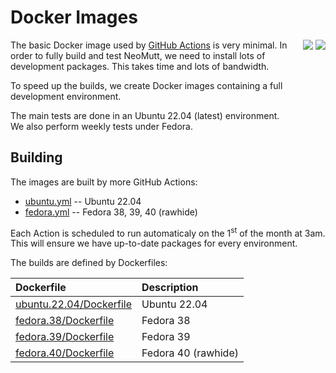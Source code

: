 # Docker Images

<div style="float: right;">
<a href="https://github.com/neomutt/docker-build/actions/workflows/ubuntu.yml"><img src="https://github.com/neomutt/docker-build/actions/workflows/ubuntu.yml/badge.svg" /></a>
<a href="https://github.com/neomutt/docker-build/actions/workflows/fedora.yml"><img src="https://github.com/neomutt/docker-build/actions/workflows/fedora.yml/badge.svg" /></a>
</div>

The basic Docker image used by [GitHub Actions](https://docs.github.com/en/actions)
is very minimal.  In order to fully build and test NeoMutt, we need to install
lots of development packages.  This takes time and lots of bandwidth.

To speed up the builds, we create Docker images containing a full development
environment.

The main tests are done in an Ubuntu 22.04 (latest) environment.  
We also perform weekly tests under Fedora.

## Building

The images are built by more GitHub Actions:

- [ubuntu.yml](.github/workflows/ubuntu.yml) -- Ubuntu 22.04
- [fedora.yml](.github/workflows/fedora.yml) -- Fedora 38, 39, 40 (rawhide)

Each Action is scheduled to run automaticaly on the 1<sup>st</sup> of the month at 3am.  
This will ensure we have up-to-date packages for every environment.

The builds are defined by Dockerfiles:

| Dockerfile                                         | Description         |
| :------------------------------------------------- | :------------------ |
| [ubuntu.22.04/Dockerfile](ubuntu.22.04/Dockerfile) | Ubuntu 22.04        |
| [fedora.38/Dockerfile](fedora.38/Dockerfile)       | Fedora 38           |
| [fedora.39/Dockerfile](fedora.39/Dockerfile)       | Fedora 39           |
| [fedora.40/Dockerfile](fedora.40/Dockerfile)       | Fedora 40 (rawhide) |





